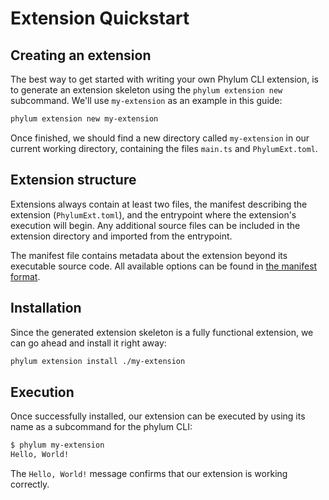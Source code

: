 # Extension Quickstart

## Creating an extension

The best way to get started with writing your own Phylum CLI extension, is to generate an extension skeleton using the `phylum extension new` subcommand. We'll use `my-extension` as an example in this guide:

```sh
phylum extension new my-extension
```

Once finished, we should find a new directory called `my-extension` in our current working directory, containing the files `main.ts` and `PhylumExt.toml`.

## Extension structure

Extensions always contain at least two files, the manifest describing the extension (`PhylumExt.toml`), and the entrypoint where the extension's execution will begin. Any additional source files can be included in the extension directory and imported from the entrypoint.

The manifest file contains metadata about the extension beyond its executable source code. All available options can be found in [the manifest format].

[the manifest format]: https://docs.phylum.io/docs/extension_manifest

## Installation

Since the generated extension skeleton is a fully functional extension, we can go ahead and install it right away:

```sh
phylum extension install ./my-extension
```

## Execution

Once successfully installed, our extension can be executed by using its name as a subcommand for the phylum CLI:

```sh
$ phylum my-extension
Hello, World!
```

The `Hello, World!` message confirms that our extension is working correctly.
